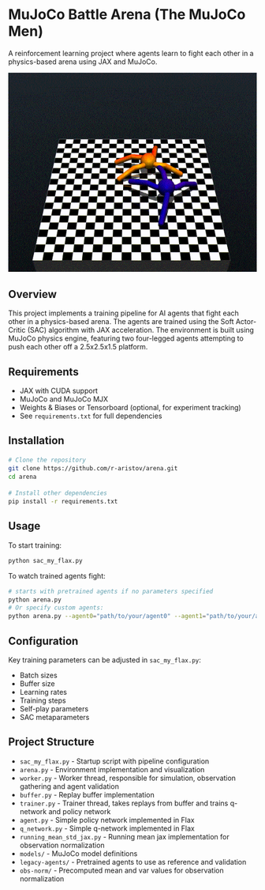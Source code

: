 # MuJoCo Battle Arena (The MuJoCo Men)

A reinforcement learning project where agents learn to fight each other in a physics-based arena using JAX and MuJoCo.

![Arena Battle](brawl.gif)

## Overview

This project implements a training pipeline for AI agents that fight each other in a physics-based arena. 
The agents are trained using the Soft Actor-Critic (SAC) algorithm with JAX acceleration. The environment is built using MuJoCo physics engine, featuring two four-legged agents attempting to push each other off a 2.5x2.5x1.5 platform.

## Requirements

- JAX with CUDA support
- MuJoCo and MuJoCo MJX
- Weights & Biases or Tensorboard (optional, for experiment tracking)
- See `requirements.txt` for full dependencies

## Installation

```bash
# Clone the repository
git clone https://github.com/r-aristov/arena.git
cd arena

# Install other dependencies
pip install -r requirements.txt
```

## Usage

To start training:
```bash
python sac_my_flax.py
```

To watch trained agents fight:
```bash
# starts with pretrained agents if no parameters specified
python arena.py
# Or specify custom agents:
python arena.py --agent0="path/to/your/agent0" --agent1="path/to/your/agent1"
```

## Configuration

Key training parameters can be adjusted in `sac_my_flax.py`:
- Batch sizes
- Buffer size
- Learning rates
- Training steps
- Self-play parameters
- SAC metaparameters

## Project Structure

- `sac_my_flax.py` - Startup script with pipeline configuration
- `arena.py` - Environment implementation and visualization
- `worker.py` - Worker thread, responsible for simulation, observation gathering and agent validation
- `buffer.py` - Replay buffer implementation
- `trainer.py` - Trainer thread, takes replays from buffer and trains q-network and policy network
- `agent.py` - Simple policy network implemented in Flax
- `q_network.py` - Simple q-network implemented in Flax
- `running_mean_std_jax.py` - Running mean jax implementation for observation normalization
- `models/` - MuJoCo model definitions
- `legacy-agents/` - Pretrained agents to use as reference and validation
- `obs-norm/` - Precomputed mean and var values for observation normalization
